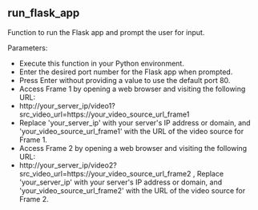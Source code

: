 ## run_flask_app

Function to run the Flask app and prompt the user for input.

Parameters:
- Execute this function in your Python environment.
- Enter the desired port number for the Flask app when prompted.
- Press Enter without providing a value to use the default port 80.
- Access Frame 1 by opening a web browser and visiting the following URL:
- http://your_server_ip/video1?src_video_url=https://your_video_source_url_frame1
- Replace 'your_server_ip' with your server's IP address or domain, and 'your_video_source_url_frame1' with the URL of the video source for Frame 1.
- Access Frame 2 by opening a web browser and visiting the following URL:
- http://your_server_ip/video2?src_video_url=https://your_video_source_url_frame2 , Replace 'your_server_ip' with your server's IP address or domain, and 'your_video_source_url_frame2' with the URL of the video source for Frame 2.
